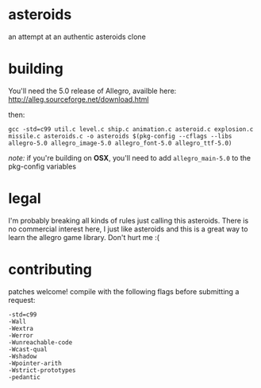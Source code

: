 asteroids
=========

an attempt at an authentic asteroids clone


building
========

You'll need the 5.0 release of Allegro, availble here: http://alleg.sourceforge.net/download.html

then:

    gcc -std=c99 util.c level.c ship.c animation.c asteroid.c explosion.c missile.c asteroids.c -o asteroids $(pkg-config --cflags --libs allegro-5.0 allegro_image-5.0 allegro_font-5.0 allegro_ttf-5.0)

*note:* if you're building on **OSX**, you'll need to add `allegro_main-5.0` to the pkg-config variables



legal
=======

I'm probably breaking all kinds of rules just calling this asteroids.
There is no commercial interest here, I just like asteroids and this is a great way to learn the allegro game library.
Don't hurt me :(


contributing
============

patches welcome! compile with the following flags before submitting a request:

    -std=c99
    -Wall
    -Wextra
    -Werror
    -Wunreachable-code
    -Wcast-qual
    -Wshadow
    -Wpointer-arith
    -Wstrict-prototypes
    -pedantic

